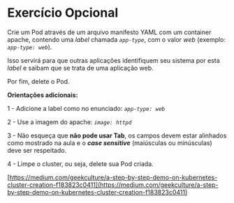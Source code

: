 # Exercício Opcional

Crie um Pod através de um arquivo manifesto YAML com um container apache, contendo uma _label_ chamada _`app-type`_, com o valor _web_ (exemplo: _`app-type: web`_).&#x20;

Isso servirá para que outras aplicações identifiquem seu sistema por esta _label_ e saibam que se trata de uma aplicação web.&#x20;

Por fim, delete o Pod.

**Orientações adicionais:**

1 - Adicione a label como no enunciado: _`app-type: web`_

2 - Use a imagem do apache: _`image: httpd`_

3 - Não esqueça que **não pode usar Tab**, os campos devem estar alinhados como mostrado na aula e o _**case sensitive**_ (maiúsculas ou minúsculas) deve ser respeitado.

4 - Limpe o cluster, ou seja, delete sua Pod criada.



[https://medium.com/geekculture/a-step-by-step-demo-on-kubernetes-cluster-creation-f183823c0411](https://medium.com/geekculture/a-step-by-step-demo-on-kubernetes-cluster-creation-f183823c0411)
